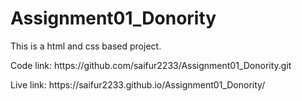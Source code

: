 # Assignment01_Donority

<p> This is a html and css based project.</p>
<p> Code link: https://github.com/saifur2233/Assignment01_Donority.git </p>
<p> Live link: https://saifur2233.github.io/Assignment01_Donority/ </p>
